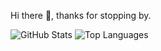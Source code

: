 Hi there 👋, thanks for stopping by.

![GitHub Stats](https://github-readme-stats.vercel.app/api?username=benjamin-wen&show_icons=false&hide=contribs&theme=vue)
![Top Languages](https://github-readme-stats.vercel.app/api/top-langs/?username=benjamin-wen&layout=compact&theme=vue)
